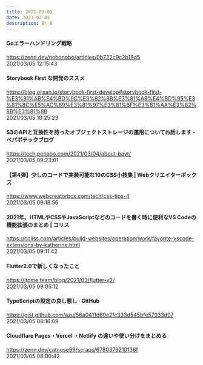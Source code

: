 ```yaml
---
title: 2021-03-05
date: 2021-03-05
description: B! 8
---
```


#### Goエラーハンドリング戦略
https://zenn.dev/nobonobo/articles/0b722c9c2b18d5<br>
2021/03/05 12:15:43<br>


#### Storybook First な開発のススメ
https://blog.ojisan.io/storybook-first-develop#storybook-first-%E3%81%AB%E4%BD%9C%E3%82%8B%E3%81%A8%E4%BD%95%E3%81%8C%E5%AC%89%E3%81%97%E3%81%8F%E3%81%AA%E3%82%8B%E3%81%8B<br>
2021/03/05 10:25:23<br>


#### S3のAPIと互換性を持ったオブジェクトストレージの運用についてお話します - ペパボテックブログ
https://tech.pepabo.com/2021/03/04/about-bayt/<br>
2021/03/05 09:23:01<br>


#### 【第4弾】少しのコードで実装可能な10のCSS小技集 | Webクリエイターボックス
https://www.webcreatorbox.com/tech/css-tips-4<br>
2021/03/05 09:18:56<br>


#### 2021年、HTMLやCSSやJavaScriptなどのコードを書く時に便利なVS Codeの機能拡張のまとめ | コリス
https://coliss.com/articles/build-websites/operation/work/favorite-vscode-extensions-by-katherine.html<br>
2021/03/05 09:11:42<br>


#### Flutter2.0で新しくなったこと
https://itome.team/blog/2021/03/flutter-v2/<br>
2021/03/05 09:05:12<br>


#### TypeScriptの設定の良し悪し · GitHub
https://gist.github.com/azu/56a0411d69e2fc333d545bfe57933d07<br>
2021/03/05 08:16:09<br>


#### Cloudflare Pages・Vercel ・Netlify の違いや使い分けをまとめる
https://zenn.dev/catnose99/scraps/6780379210136f<br>
2021/03/05 08:00:42<br>


